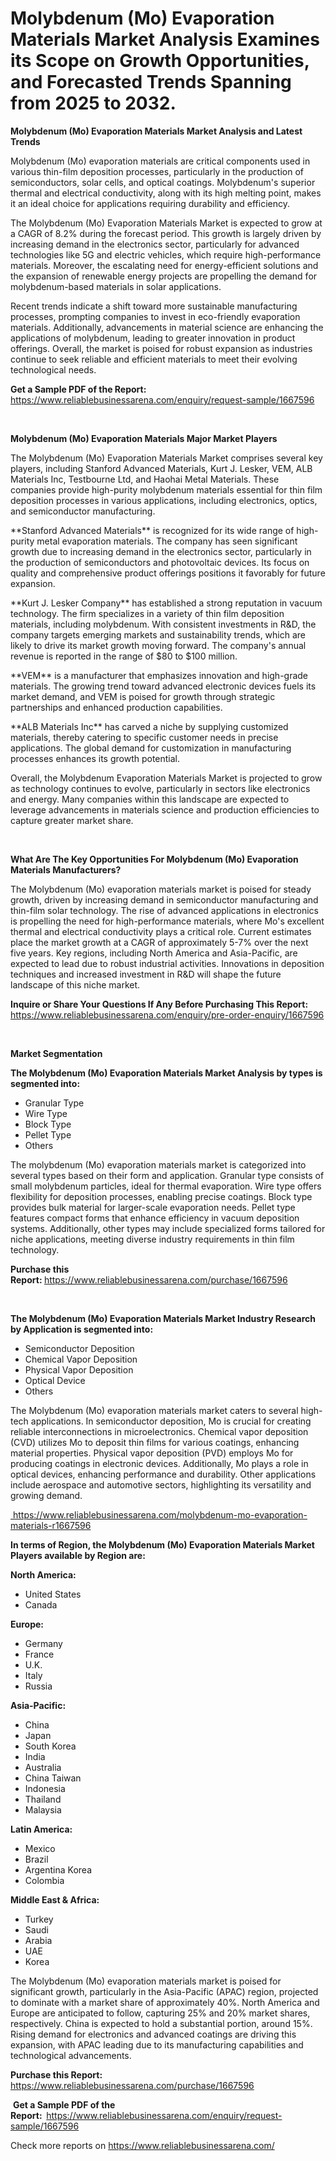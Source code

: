 <p><h1>Molybdenum (Mo) Evaporation Materials Market Analysis Examines its Scope on Growth Opportunities, and Forecasted Trends Spanning from 2025 to 2032.</h1></p><p><strong>Molybdenum (Mo) Evaporation Materials Market Analysis and Latest Trends</strong></p>
<p><p>Molybdenum (Mo) evaporation materials are critical components used in various thin-film deposition processes, particularly in the production of semiconductors, solar cells, and optical coatings. Molybdenum's superior thermal and electrical conductivity, along with its high melting point, makes it an ideal choice for applications requiring durability and efficiency. </p><p>The Molybdenum (Mo) Evaporation Materials Market is expected to grow at a CAGR of 8.2% during the forecast period. This growth is largely driven by increasing demand in the electronics sector, particularly for advanced technologies like 5G and electric vehicles, which require high-performance materials. Moreover, the escalating need for energy-efficient solutions and the expansion of renewable energy projects are propelling the demand for molybdenum-based materials in solar applications. </p><p>Recent trends indicate a shift toward more sustainable manufacturing processes, prompting companies to invest in eco-friendly evaporation materials. Additionally, advancements in material science are enhancing the applications of molybdenum, leading to greater innovation in product offerings. Overall, the market is poised for robust expansion as industries continue to seek reliable and efficient materials to meet their evolving technological needs.</p></p>
<p><strong>Get a Sample PDF of the Report:&nbsp;</strong> <a href="https://www.reliablebusinessarena.com/enquiry/request-sample/1667596?utm_campaign=2095&utm_medium=2&utm_source=Github&utm_content=ia&utm_term=02022025&utm_id=molybdenum-mo-evaporation-materials">https://www.reliablebusinessarena.com/enquiry/request-sample/1667596</a></p>
<p>&nbsp;</p>
<p><strong>Molybdenum (Mo) Evaporation Materials Major Market Players</strong></p>
<p><p>The Molybdenum (Mo) Evaporation Materials Market comprises several key players, including Stanford Advanced Materials, Kurt J. Lesker, VEM, ALB Materials Inc, Testbourne Ltd, and Haohai Metal Materials. These companies provide high-purity molybdenum materials essential for thin film deposition processes in various applications, including electronics, optics, and semiconductor manufacturing.</p><p>**Stanford Advanced Materials** is recognized for its wide range of high-purity metal evaporation materials. The company has seen significant growth due to increasing demand in the electronics sector, particularly in the production of semiconductors and photovoltaic devices. Its focus on quality and comprehensive product offerings positions it favorably for future expansion.</p><p>**Kurt J. Lesker Company** has established a strong reputation in vacuum technology. The firm specializes in a variety of thin film deposition materials, including molybdenum. With consistent investments in R&D, the company targets emerging markets and sustainability trends, which are likely to drive its market growth moving forward. The company's annual revenue is reported in the range of $80 to $100 million.</p><p>**VEM** is a manufacturer that emphasizes innovation and high-grade materials. The growing trend toward advanced electronic devices fuels its market demand, and VEM is poised for growth through strategic partnerships and enhanced production capabilities.</p><p>**ALB Materials Inc** has carved a niche by supplying customized materials, thereby catering to specific customer needs in precise applications. The global demand for customization in manufacturing processes enhances its growth potential.</p><p>Overall, the Molybdenum Evaporation Materials Market is projected to grow as technology continues to evolve, particularly in sectors like electronics and energy. Many companies within this landscape are expected to leverage advancements in materials science and production efficiencies to capture greater market share.</p></p>
<p>&nbsp;</p>
<p><strong>What Are The Key Opportunities For Molybdenum (Mo) Evaporation Materials Manufacturers?</strong></p>
<p><p>The Molybdenum (Mo) evaporation materials market is poised for steady growth, driven by increasing demand in semiconductor manufacturing and thin-film solar technology. The rise of advanced applications in electronics is propelling the need for high-performance materials, where Mo's excellent thermal and electrical conductivity plays a critical role. Current estimates place the market growth at a CAGR of approximately 5-7% over the next five years. Key regions, including North America and Asia-Pacific, are expected to lead due to robust industrial activities. Innovations in deposition techniques and increased investment in R&D will shape the future landscape of this niche market.</p></p>
<p><strong>Inquire or Share Your Questions If Any Before Purchasing This Report:</strong> <a href="https://www.reliablebusinessarena.com/enquiry/pre-order-enquiry/1667596?utm_campaign=2095&utm_medium=2&utm_source=Github&utm_content=ia&utm_term=02022025&utm_id=molybdenum-mo-evaporation-materials">https://www.reliablebusinessarena.com/enquiry/pre-order-enquiry/1667596</a></p>
<p>&nbsp;</p>
<p><strong>Market Segmentation</strong></p>
<p><strong>The Molybdenum (Mo) Evaporation Materials Market Analysis by types is segmented into:</strong></p>
<p><ul><li>Granular Type</li><li>Wire Type</li><li>Block Type</li><li>Pellet Type</li><li>Others</li></ul></p>
<p><p>The molybdenum (Mo) evaporation materials market is categorized into several types based on their form and application. Granular type consists of small molybdenum particles, ideal for thermal evaporation. Wire type offers flexibility for deposition processes, enabling precise coatings. Block type provides bulk material for larger-scale evaporation needs. Pellet type features compact forms that enhance efficiency in vacuum deposition systems. Additionally, other types may include specialized forms tailored for niche applications, meeting diverse industry requirements in thin film technology.</p></p>
<p><strong>Purchase this Report:&nbsp;</strong><a href="https://www.reliablebusinessarena.com/purchase/1667596?utm_campaign=2095&utm_medium=2&utm_source=Github&utm_content=ia&utm_term=02022025&utm_id=molybdenum-mo-evaporation-materials">https://www.reliablebusinessarena.com/purchase/1667596</a></p>
<p>&nbsp;</p>
<p><strong>The Molybdenum (Mo) Evaporation Materials Market Industry Research by Application is segmented into:</strong></p>
<p><ul><li>Semiconductor Deposition</li><li>Chemical Vapor Deposition</li><li>Physical Vapor Deposition</li><li>Optical Device</li><li>Others</li></ul></p>
<p><p>The Molybdenum (Mo) evaporation materials market caters to several high-tech applications. In semiconductor deposition, Mo is crucial for creating reliable interconnections in microelectronics. Chemical vapor deposition (CVD) utilizes Mo to deposit thin films for various coatings, enhancing material properties. Physical vapor deposition (PVD) employs Mo for producing coatings in electronic devices. Additionally, Mo plays a role in optical devices, enhancing performance and durability. Other applications include aerospace and automotive sectors, highlighting its versatility and growing demand.</p></p>
<p><a href="https://www.reliablebusinessarena.com/molybdenum-mo-evaporation-materials-r1667596?utm_campaign=2095&utm_medium=2&utm_source=Github&utm_content=ia&utm_term=02022025&utm_id=molybdenum-mo-evaporation-materials">&nbsp;https://www.reliablebusinessarena.com/molybdenum-mo-evaporation-materials-r1667596</a></p>
<p><strong>In terms of Region, the Molybdenum (Mo) Evaporation Materials Market Players available by Region are:</strong></p>
<p>
    <p> <strong> North America: </strong>
        <ul>
            <li>United States</li>
            <li>Canada</li>
        </ul>
        </p> 
    <p> <strong> Europe: </strong>
        <ul>
            <li>Germany</li>
            <li>France</li>
            <li>U.K.</li>
            <li>Italy</li>
            <li>Russia</li>
        </ul>
        </p> 
    <p> <strong> Asia-Pacific: </strong>
        <ul>
            <li>China</li>
            <li>Japan</li>
            <li>South Korea</li>
            <li>India</li>
            <li>Australia</li>
            <li>China Taiwan</li>
            <li>Indonesia</li>
            <li>Thailand</li>
            <li>Malaysia</li>
        </ul>
        </p> 
    <p> <strong> Latin America: </strong>
        <ul>
            <li>Mexico</li>
            <li>Brazil</li>
            <li>Argentina Korea</li>
            <li>Colombia</li>
        </ul>
        </p> 
    <p> <strong> Middle East & Africa: </strong>
        <ul>
            <li>Turkey</li>
            <li>Saudi</li>
            <li>Arabia</li>
            <li>UAE</li>
            <li>Korea</li>
        </ul>
    </p>
    </p>
<p><p>The Molybdenum (Mo) evaporation materials market is poised for significant growth, particularly in the Asia-Pacific (APAC) region, projected to dominate with a market share of approximately 40%. North America and Europe are anticipated to follow, capturing 25% and 20% market shares, respectively. China is expected to hold a substantial portion, around 15%. Rising demand for electronics and advanced coatings are driving this expansion, with APAC leading due to its manufacturing capabilities and technological advancements.</p></p>
<p><strong>Purchase this Report: </strong><a href="https://www.reliablebusinessarena.com/purchase/1667596?utm_campaign=2095&utm_medium=2&utm_source=Github&utm_content=ia&utm_term=02022025&utm_id=molybdenum-mo-evaporation-materials">https://www.reliablebusinessarena.com/purchase/1667596</a></p>
<p>&nbsp;<strong>Get a Sample PDF of the Report:&nbsp;&nbsp;</strong><a href="https://www.reliablebusinessarena.com/enquiry/request-sample/1667596?utm_campaign=2095&utm_medium=2&utm_source=Github&utm_content=ia&utm_term=02022025&utm_id=molybdenum-mo-evaporation-materials">https://www.reliablebusinessarena.com/enquiry/request-sample/1667596</a></p>
<p><strong></strong></p>
<p>Check more reports on <a href="https://www.reliablebusinessarena.com/?utm_campaign=2095&utm_medium=2&utm_source=Github&utm_content=ia&utm_term=02022025&utm_id=molybdenum-mo-evaporation-materials">https://www.reliablebusinessarena.com/</a></p>